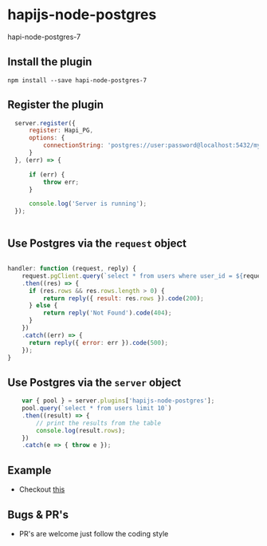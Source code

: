 # hapijs-node-postgres
hapi-node-postgres-7

## Install the plugin
`npm install --save hapi-node-postgres-7`

## Register the plugin
```javascript
  server.register({
      register: Hapi_PG,
      options: {
          connectionString: 'postgres://user:password@localhost:5432/my_app' //optional
      }
  }, (err) => {

      if (err) {
          throw err;
      }

      console.log('Server is running');
  });



```

## Use Postgres via the `request` object
```javascript

handler: function (request, reply) {
    request.pgClient.query(`select * from users where user_id = ${request.params.id}`)
    .then((res) => {
      if (res.rows && res.rows.length > 0) {
          return reply({ result: res.rows }).code(200);
      } else {
          return reply('Not Found').code(404);
      }
    })
    .catch((err) => {
      return reply({ error: err }).code(500);
    });
}
```

## Use Postgres via the `server` object
```javascript
    var { pool } = server.plugins['hapijs-node-postgres'];
    pool.query(`select * from users limit 10`)
    .then((result) => {
        // print the results from the table
        console.log(result.rows);
    })
    .catch(e => { throw e });
```

## Example
  - Checkout [this](example/example.js)

## Bugs & PR's
  - PR's are welcome just follow the coding style

